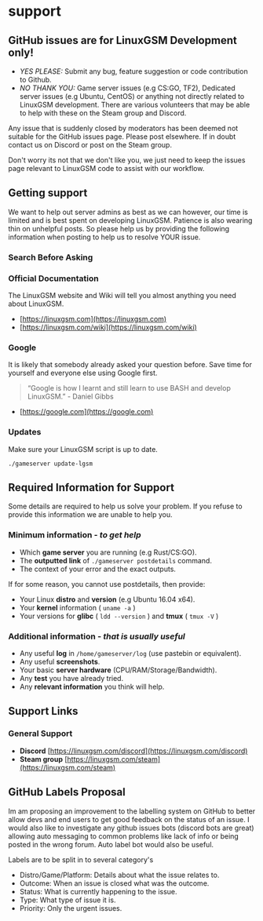 # support

## GitHub issues are for LinuxGSM Development only!

* _YES PLEASE:_ Submit any bug, feature suggestion or code contribution to Github.
* _NO THANK YOU:_ Game server issues \(e.g CS:GO, TF2\), Dedicated server issues \(e.g Ubuntu, CentOS\) or anything not directly related to LinuxGSM development. There are various volunteers that may be able to help with these on the Steam group and Discord.

Any issue that is suddenly closed by moderators has been deemed not suitable for the GitHub issues page. Please post elsewhere. If in doubt contact us on Discord or post on the Steam group.

Don't worry its not that we don't like you, we just need to keep the issues page relevant to LinuxGSM code to assist with our workflow.

## Getting support

We want to help out server admins as best as we can however, our time is limited and is best spent on developing LinuxGSM. Patience is also wearing thin on unhelpful posts. So please help us by providing the following information when posting to help us to resolve YOUR issue.

### Search Before Asking

### Official Documentation

The LinuxGSM website and Wiki will tell you almost anything you need about LinuxGSM.

* [https://linuxgsm.com](https://linuxgsm.com)  
* [https://linuxgsm.com/wiki](https://linuxgsm.com/wiki)

### Google

It is likely that somebody already asked your question before. Save time for yourself and everyone else using Google first.

> “Google is how I learnt and still learn to use BASH and develop LinuxGSM.” - Daniel Gibbs

* [https://google.com](https://google.com)

### Updates

Make sure your LinuxGSM script is up to date.

`./gameserver update-lgsm`

## Required Information for Support

Some details are required to help us solve your problem. If you refuse to provide this information we are unable to help you.

### Minimum information - _to get help_

* Which **game server** you are running \(e.g Rust/CS:GO\).
* The **outputted link** of `./gameserver postdetails` command.
* The context of your error and the exact outputs.

If for some reason, you cannot use postdetails, then provide:

* Your Linux **distro** and **version** \(e.g Ubuntu 16.04 x64\).
* Your **kernel** information \( `uname -a` \)
* Your versions for **glibc** \( `ldd --version` \) and **tmux** \( `tmux -V` \)

### Additional information - _that is usually useful_

* Any useful **log** in `/home/gameserver/log` \(use pastebin or equivalent\).
* Any useful **screenshots**.
* Your basic **server hardware** \(CPU/RAM/Storage/Bandwidth\).
* Any **test** you have already tried.
* Any **relevant information** you think will help.

## Support Links

### General Support

* **Discord** [https://linuxgsm.com/discord](https://linuxgsm.com/discord)
* **Steam group** [https://linuxgsm.com/steam](https://linuxgsm.com/steam)

## GitHub Labels Proposal

Im am proposing an improvement to the labelling system on GitHub to better allow devs and end users to get good feedback on the status of an issue. I would also like to investigate any github issues bots \(discord bots are great\) allowing auto messaging to common problems like lack of info or being posted in the wrong forum. Auto label bot would also be useful.

Labels are to be split in to several category's

* Distro/Game/Platform: Details about what the issue relates to.
* Outcome: When an issue is closed what was the outcome.
* Status: What is currently happening to the issue.
* Type: What type of issue it is.
* Priority: Only the urgent issues.

